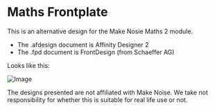Maths Frontplate
================

This is an alternative design for the Make Nosie Maths 2 module.

* The .afdesign document is Affinity Designer 2
* The .fpd document is FrontDesign (from Schaeffer AG)

Looks like this:

![Image](https://github.com/user-attachments/assets/eefbf925-6e15-4dfc-835f-54e56e70c463)

The designs presented are not affiliated with Make Noise. We take not
responsibility for whether this is suitable for real life use or not.
